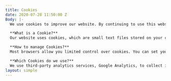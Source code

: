 ```yaml
---
title: Cookies
date: 2020-07-28 11:50:00 Z
Body: |-
  We use cookies to improve our website. By continuing to use this website, you consent to the placement of these cookies on your device. We are committed to the lawful and transparent collection and use of personal data.

  **What is a Cookie?**
  Our website uses cookies, which are small text files stored on your computer or device when you access a website. We use cookies to remember you and your preferences and help us understand how you engage with our website. We may collect your Internet Protocol (IP) address, Internet service provider (ISP), and browser type and language. For more information on cookies, please visit - [https://www.aboutcookies.org ](https://www.aboutcookies.org)

  **How to manage Cookies?**
  Most browsers allow you limited control over cookies. You can set your preferences via your browser settings to accept or reject all or certain cookies. Please note, if you choose to reject all or certain cookies, your website experience may be adversely affected.

  **Which Cookies do we use?**
  We use third-party analytics services, Google Analytics, to collect information about your use of our website and enable us to improve our website accordingly. Google Analytics uses cookies and similar technologies to collect information about the use of our website and to report website trends to us, without identifying individuals to us. Google Analytics provides anonymous statistical information for us. They process IP addresses and information from other cookies used on our sites so we know how many page views we have, how many users we have, what browsers they are using (so we can target our resources in the right way to maximise compatibility for the majority of our users) and, in some cases, in which country, city or region they are located. You can learn about Google’s practices by going to [www.google.com/policies/privacy/partners.](http://www.google.com/policies/privacy/partners.) We use this information to see the overall patterns of usage on our website, help us record any difficulties you have with our website, and tell us whether our communication efforts are effective.
layout: simple
---
```


